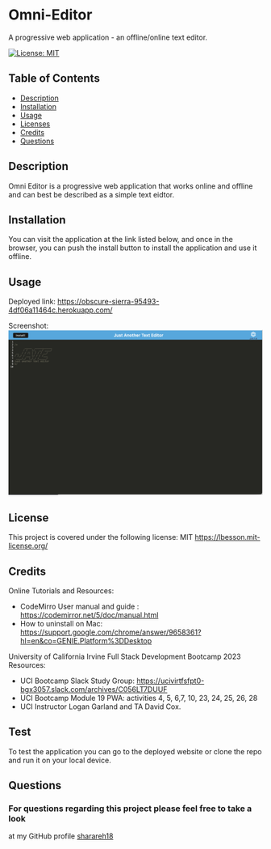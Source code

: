 # Omni-Editor
A progressive web application - an offline/online text editor. 

[![License: MIT](https://img.shields.io/badge/License-MIT-yellow.svg)](https://opensource.org/licenses/MIT)

  ## Table of Contents
  * [Description](#description)
  * [Installation](#installation)
  * [Usage](#usage)
  * [Licenses](#license)
  * [Credits](#credits)
  * [Questions](#questions)
  
  ## Description
 Omni Editor is a progressive web application that works online and offline and can best be described as a simple text eidtor.   
  ## Installation
  You can visit the application at the link listed below, and once in the browser, you can push the install button to install the application and use it offline.  

  ## Usage
  
Deployed link: 
https://obscure-sierra-95493-4df06a11464c.herokuapp.com/

Screenshot:
![Alt text](Omni-editor.png)

  ## License
  This project is covered under the following license: MIT
  https://lbesson.mit-license.org/

  ## Credits
  Online Tutorials and Resources:

-  CodeMirro User manual and guide : https://codemirror.net/5/doc/manual.html
-  How to uninstall on Mac: https://support.google.com/chrome/answer/9658361?hl=en&co=GENIE.Platform%3DDesktop

University of California Irvine Full Stack Development Bootcamp 2023 Resources:

-  UCI Bootcamp Slack Study Group:  https://ucivirtfsfpt0-bgx3057.slack.com/archives/C056LT7DUUF
-  UCI Bootcamp Module 19 PWA: activities  4, 5, 6,7, 10, 23, 24, 25, 26, 28
-  UCI Instructor Logan Garland and TA David Cox.  
  

  ## Test
  To test the application you can go to the deployed website or clone the repo and run it on your local device.  

  ## Questions
  ### For questions regarding this project please feel free to take a look 
  at my GitHub profile [sharareh18](https://github.com/sharareh18) 